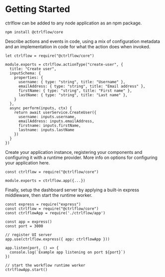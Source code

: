 
# Getting Started

ctrlflow can be added to any node application as an npm package.

```
npm install @ctrlflow/core
```

Describe actions and events in code, using a mix of configuration metadata and an implementation in code for what the action does when invoked.

```
let ctrlflow = require("@ctrlflow/core")

module.exports = ctrlflow.actionType("create-user", {
  title: "Create user",
  inputSchema: {
    properties: {
      username: { type: "string", title: "Username" },
      emailAddress: { type: "string", title: "Email address" },
      firstName: { type: "string", title: "First name" },
      lastName: { type: "string", title: "Last name" },
    }
  },
  async perform(inputs, ctx) {
    return await userService.CreateUser({
      username: inputs.username,
      emailAddress: inputs.emailAddress,
      firstname: inputs.firstName,
      lastname: inputs.lastName
    })
  }
})

```

Create your application instance, registering your components and configuring it with a runtime provider. More info on options for configuring your application here.

```
const ctrlflow = require("@ctrlflow/core")

module.exports = ctrlflow.app({...})
```

Finally, setup the dashboard server by applying a built-in express middleware, then start the runtime worker.

```
const express = require("express")
const ctrlflow = require("@ctrlflow/core")
const ctrlflowApp = require('./ctrlflow/app')

const app = express()
const port = 3000

// register UI server
app.use(ctrlflow.express({ app: ctrlflowApp }))

app.listen(port, () => {
  console.log(`Example app listening on port ${port}`)
})

// start the workflow runtime worker
ctrlflowApp.start()
```
